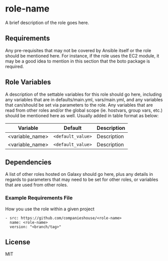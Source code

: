 # role-name
A brief description of the role goes here.

## Requirements

Any pre-requisites that may not be covered by Ansible itself or the role should be mentioned here. For instance, if the role uses the EC2 module, it may be a good idea to mention in this section that the boto package is required.

## Role Variables

A description of the settable variables for this role should go here, including any variables that are in defaults/main.yml, vars/main.yml, and any variables that can/should be set via parameters to the role. Any variables that are read from other roles and/or the global scope (ie. hostvars, group vars, etc.) should be mentioned here as well. Usually added in table format as below:

Variable         |Default           | Description
-----------------|:----------------:|-------------
<variable_name>  |`<default_value>` | Description
<variable_name>  |`<default_value>` | Description

## Dependencies

A list of other roles hosted on Galaxy should go here, plus any details in regards to parameters that may need to be set for other roles, or variables that are used from other roles.

### Example Requirements File

How you use the role within a given project

```
- src: https://github.com/companieshouse/<role-name>
  name: <role-name>
  version: "<branch/tag>"
```  

## License

MIT

